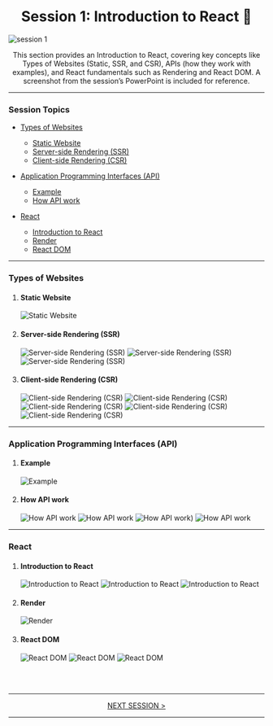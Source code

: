 <h1 align="center">Session 1: Introduction to React 🚀</h1>

![session 1](./repository-assets/session-1.jpg "React Course session 1")

<p align="center">This section provides an Introduction to React, covering key concepts like Types of Websites (Static, SSR, and CSR), APIs (how they work with examples), and React fundamentals such as Rendering and React DOM. A screenshot from the session’s PowerPoint is included for reference.</p>

---

### Session Topics

- [Types of Websites](#types-of-websites)

  - [Static Website](#static-website)
  - [Server-side Rendering (SSR)](#server-side-rendering-ssr)
  - [Client-side Rendering (CSR)](#client-side-rendering-csr)

- [Application Programming Interfaces (API)](#application-programming-interfaces-api)

  - [Example](#example)
  - [How API work](#how-api-work)

- [React](#react)
  - [Introduction to React](#Introduction-to-react)
  - [Render](#render)
  - [React DOM](#react-dom)

---

### Types of Websites

1. #### Static Website

   ![Static Website](./screenshots/1.png "Static Website")

2. #### Server-side Rendering (SSR)

   ![Server-side Rendering (SSR)](./screenshots/2.png "Server-side Rendering (SSR)")
   ![Server-side Rendering (SSR)](./screenshots/3.png "Server-side Rendering (SSR)")
   ![Server-side Rendering (SSR)](./screenshots/3-1.png "Server-side Rendering (SSR)")

3. #### Client-side Rendering (CSR)
   ![Client-side Rendering (CSR)](./screenshots/4.png "Client-side Rendering (CSR)")
   ![Client-side Rendering (CSR)](./screenshots/4-1.png "Client-side Rendering (CSR)")
   ![Client-side Rendering (CSR)](./screenshots/4-2.png "Client-side Rendering (CSR)")
   ![Client-side Rendering (CSR)](./screenshots/4-3.png "Client-side Rendering (CSR)")
   ![Client-side Rendering (CSR)](./screenshots/4-4.png "Client-side Rendering (CSR)")

---

### Application Programming Interfaces (API)

1. #### Example

   ![Example](./screenshots/5.png "Example")

2. #### How API work
   ![How API work](./screenshots/5-1.png "How API work")
   ![How API work](./screenshots/5-2.png "How API work")
   ![How API work)](./screenshots/5-3.png "How API work")
   ![How API work](./screenshots/5-4.png "How API work")

---

### React

1. #### Introduction to React

   ![Introduction to React](./screenshots/6.png "Introduction to React")
   ![Introduction to React](./screenshots/6-1.png "Introduction to React)")
   ![Introduction to React](./screenshots/6-2.png "Introduction to React")

2. #### Render

   ![Render](./screenshots/7.png "Render")

3. #### React DOM

   ![React DOM](./screenshots/8.png "React DOM")
   ![React DOM](./screenshots/8-1.png "React DOM")
   ![React DOM](./screenshots/8-2.png "React DOM")

<br>
<br>

---

<div align="center"> 
<a href="https://github.com/ahmed-abd-alalim/React-Course/tree/session-2-initial-steps" >NEXT SESSION ></a>
</div>

---
